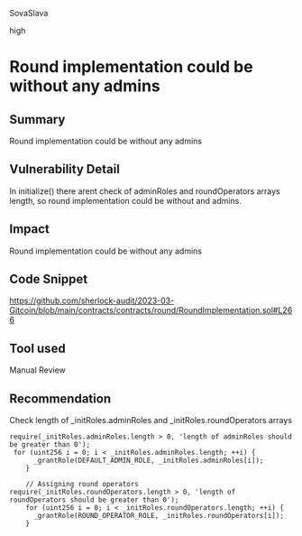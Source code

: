 SovaSlava

high

# Round implementation could be without any admins

## Summary
Round implementation could be without any admins
## Vulnerability Detail
In initialize() there arent check of adminRoles and roundOperators arrays length, so round implementation could be without and admins.
## Impact
Round implementation could be without any admins
## Code Snippet
https://github.com/sherlock-audit/2023-03-Gitcoin/blob/main/contracts/contracts/round/RoundImplementation.sol#L266
## Tool used

Manual Review

## Recommendation
Check length of _initRoles.adminRoles and _initRoles.roundOperators arrays
```solidity
require(_initRoles.adminRoles.length > 0, 'length of adminRoles should be greater than 0');
 for (uint256 i = 0; i < _initRoles.adminRoles.length; ++i) {
      _grantRole(DEFAULT_ADMIN_ROLE, _initRoles.adminRoles[i]);
    }

    // Assigning round operators
require(_initRoles.roundOperators.length > 0, 'length of roundOperators should be greater than 0');
    for (uint256 i = 0; i < _initRoles.roundOperators.length; ++i) {
      _grantRole(ROUND_OPERATOR_ROLE, _initRoles.roundOperators[i]);
    }

```